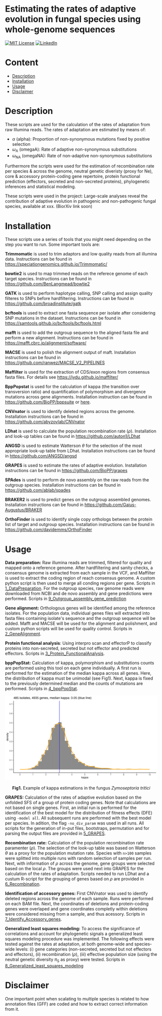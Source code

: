 # Estimating the rates of adaptive evolution in fungal species using whole-genome sequences

[![MIT License][license-shield]][license-url]
[![LinkedIn][linkedin-shield]][linkedin-url]


# Content

-    [Description](#description)
-    [Installation](#installation)
-    [Usage](#usage)
-    [Disclaimer](#disclaimer)

# Description
These scripts are used for the calculation of the rates of adaptation from raw Illumina reads. The rates of adaptation are estimated by means of:
* $\alpha$ (alpha): Proportion of non-synonymous mutations fixed by positive selection 
* $\omega$<sub>A</sub> (omegaA): Rate of adaptive non-synonymous substitutions
* $\omega$<sub>NA</sub> (omegaNA): Rate of non-adaptive non-synonymous substitutions

Furthermore the scripts were used for the estimation of recombination rate per species & across the genome, neutral genetic diveristy (proxy for Ne), core & accessory protein-coding gene repertoire, protein functional prediction (effectors, secreted and non-secreted proteins), phylogenetic inferences and statistical modeling.

These scripts were used in the project: Large-scale analyses reveal the contribution of adaptive evolution in pathogenic and non-pathogenic fungal species, available at xxx. (BiorXiv link soon)


# Installation
These scripts use a series of tools that you might need depending on the step you want to run. Some important tools are:

**Trimmomatic** is used to trim adaptors and low quality reads from all illumina data. Instructions can be found in https://speciationgenomics.github.io/Trimmomatic/

**bowtie2** is used to map trimmed reads on the referece genome of each target species. Instructions can be found in https://github.com/BenLangmead/bowtie2

**GATK** is used to perform haplotype calling, SNP calling and assign quality filteres to SNPs before hardfiltering. Instructions can be found in https://github.com/broadinstitute/gatk

**bcftools** is used to extract one fasta sequence per isolate after considering SNP mutations in the dataset. Instructions can be found in https://samtools.github.io/bcftools/bcftools.html

**mafft** is used to add the outgroup sequence to the aligned fasta file and perform a new alignment. Instructions can be found in https://mafft.cbrc.jp/alignment/software/

**MACSE** is used to polish the alignment output of maft. Installation instructions can be found in https://github.com/ranwez/MACSE_V2_PIPELINES

**Maffilter** is used for the extraction of CDS/exon regions from consensus fasta files. For details see https://jydu.github.io/maffilter/

**BppPopstat** is used for the calculation of kappa (the transition over transversion ratio) and quantification of polymorphism and divergence mutations across gene alignments. Installation instruction can be found in https://github.com/BioPP/bppsuite or [here](https://github.com/DaniloASP/RatesOfAdaptation/blob/main/4_bppPopStat/Installation_bppPopStat.sh).

**CNVnator** is used to identify deleted regions across the genome. Installation instructions can be found in https://github.com/abyzovlab/CNVnator

**LDhat** is used to calculate the population recombination rate ($\rho$). Installation and look-up tables can be found in https://github.com/auton1/LDhat

**ANGSD** is used to estimate Watterson $\theta$ for the selection of the most appropriate look-up table from LDhat. Installation instructions can be found in https://github.com/ANGSD/angsd

**GRAPES** is used to estimate the rates of adaptive evolution. Installation instructions can be found in https://github.com/BioPP/grapes

**SPAdes** is used to perform de novo assembly on the raw reads from the outgroup species. Installation instructions can be found in https://github.com/ablab/spades

**BRAKER2** is used to predict genes on the outgroup assembled genomes. Installation instructions can be found in https://github.com/Gaius-Augustus/BRAKER

**OrthoFinder** is used to identify single copy orthologs between the protein list of target and outgroup species. Installation instructions can be found in https://github.com/davidemms/OrthoFinder

# Usage

**Data preparation:** Raw illumina reads are trimmed, filtered for quality and mapped onto a reference genome. After hardfiltering and sanity checks, a consensus genome is extracted from each sample in the VCF, and Maffilter is used to extract the coding region of reach consensus genome. A custom python script is then used to merge all conding regions per gene. Scripts in [1_DataPreparation](https://github.com/DaniloASP/RatesOfAdaptation/tree/main/1_DataPreparation). For the outgroup species, raw genome reads were downloaded from NCBI and de novo assembly and gene predictions were performed. Scripts in [9_Outgroup_assembly_gene_prediction](https://github.com/DaniloASP/RatesOfAdaptation/tree/main/9_Outgroup_assembly_gene_prediction)

**Gene alignment:** Orthologous genes will be identified among the reference isolates. For the population data, individual genes files will extracted into fasta files containing isolate's sequence and the outgroup sequence will be added. Mafft and MACSE will be used for the alignment and polishment, and custom python scripts will be used for quality control. Scripts in [2_GeneAlignment](https://github.com/DaniloASP/RatesOfAdaptation/tree/main/2_GeneAlignment).

**Protein functional analysis**: Using interpro scan and effectorP to classify proteins into non-secreted, secreted but not effector and predicted effectors. Scripts in [3_Protein_FunctionalAnalysis](https://github.com/DaniloASP/RatesOfAdaptation/tree/main/3_Protein_FunctionalAnalysis).

**bppPopStat:** Calculation of kappa, polymorphism and substitutions counts are performed using this tool on each gene individually. A first run is performed for the estimation of the median kappa across all genes. Here, the distribution of kappa must be unimodal (see Fig1). Next, kappa is fixed to the previously determined median and the counts of mutations are performed. Scripts in [4_bppPopStat](https://github.com/DaniloASP/RatesOfAdaptation/tree/main/4_bppPopStat).

<p align="center">
  <img src="https://github.com/DaniloASP/RatesOfAdaptation/blob/main/4_bppPopStat/Zymoseptoriatritici.485.4935genes.kappa3.05.core.jpeg" alt="drawing" width="600"/>
</p>
<p align="center"><b>Fig1.</b> Example of kappa estimations in the fungus <i>Zymoseptoria tritici</i></p>

**GRAPES:** Calculation of the rates of adaptive evolution based on the unfolded SFS of a group of protein coding genes. Note that calculations are not based on single genes. First, an initial run is performed for the identification of the best model for the distribution of fitness effects (DFE) using `-model all`. All subsequent runs are performed with the best model per species. In adition, the flag `-no_div_param` was used in all runs. All scripts for the generation of in-put files, bootstraps, permutation and for parsing the output files are provided in [5_GRAPES](https://github.com/DaniloASP/RatesOfAdaptation/tree/main/5_GRAPES).

**Recombination rate:** Calculation of the population recombination rate paramenter ($\rho$). The selection of the look-up table was based on Watterson $\theta$ as a proxy for the population mutation rate. Species with `n>100` samples were splitted into multiple runs with random selection of samples per run. Next, with information of $\rho$ across the genome, gene groups were selected based on the local $\rho$. The groups were used next into GRAPES for the calculation of the rates of adaptation. Scripts needed to run LDhat and a custum R-script for the grouping of genes based on $\rho$ are provided in [6_Recombination](https://github.com/DaniloASP/RatesOfAdaptation/tree/main/6_Recombination).  

**Identification of accessory genes:** First CNVnator was used to identify deleted regions across the genome of each sample. Runs were performed on each BAM file. Next, the coordinates of deletions and protein-coding genes were overlaped and gene coordinates completly within deletions were considered missing from a sample, and thus acessory. Scripts in [7_Identify_Accessory_genes](https://github.com/DaniloASP/RatesOfAdaptation/tree/main/7_Identify_Accessory_genes).

**Generalized least squares modeling:** To access the significance of correlations and account for phylogenetic signals a generalized least squares modeling procedure was implemented. The following effects were tested against the rates at adaptation, at both genome-wide and species-wide levels: (i) gene categories (non-secreted, secreted but not effectors and effectors), (ii) recombination ($\rho$), (iii) effective population size (using the neutral genetic diversity $\pi$<sub>S</sub> as proxy) were tested. Scripts in [8_Generalized_least_squares_modeling](https://github.com/DaniloASP/RatesOfAdaptation/tree/main/8_Generalized_least_squares_modeling)


# Disclaimer

One important point when scalating to multiple species is related to how annotation files (GFF) are coded and how to extract correct information from it.




<!-- MARKDOWN LINKS & IMAGES -->
[license-shield]: https://img.shields.io/github/license/othneildrew/Best-README-Template.svg?style=for-the-badge
[license-url]: https://github.com/DaniloASP/RatesOfAdaptation/blob/main/LICENSE
[linkedin-shield]: https://img.shields.io/badge/-LinkedIn-black.svg?style=for-the-badge&logo=linkedin&colorB=555
[linkedin-url]: https://linkedin.com/in/das-pereira

